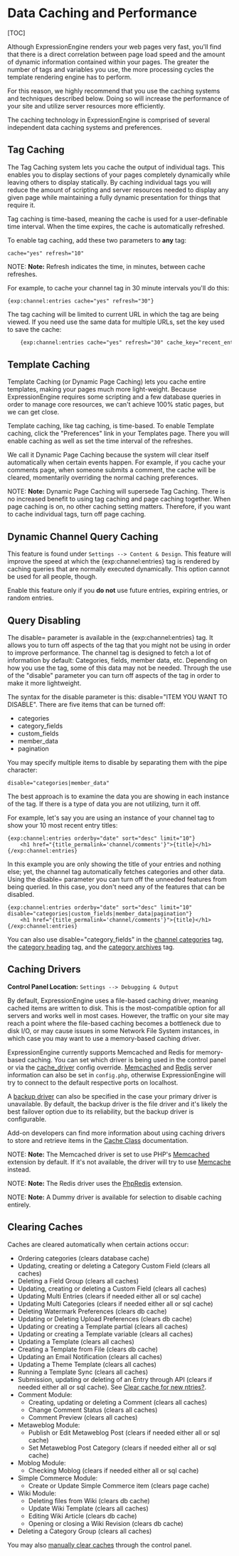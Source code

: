 <!--
    This source file is part of the open source project
    ExpressionEngine User Guide (https://github.com/ExpressionEngine/ExpressionEngine-User-Guide)

    @link      https://expressionengine.com/
    @copyright Copyright (c) 2003-2020, Packet Tide, LLC (https://packettide.com)
    @license   https://expressionengine.com/license Licensed under Apache License, Version 2.0
-->

# Data Caching and Performance

[TOC]

Although ExpressionEngine renders your web pages very fast, you'll find that there is a direct correlation between page load speed and the amount of dynamic information contained within your pages. The greater the number of tags and variables you use, the more processing cycles the template rendering engine has to perform.

For this reason, we highly recommend that you use the caching systems and techniques described below. Doing so will increase the performance of your site and utilize server resources more efficiently.

The caching technology in ExpressionEngine is comprised of several independent data caching systems and preferences.

## Tag Caching

The Tag Caching system lets you cache the output of individual tags. This enables you to display sections of your pages completely dynamically while leaving others to display statically. By caching individual tags you will reduce the amount of scripting and server resources needed to display any given page while maintaining a fully dynamic presentation for things that require it.

Tag caching is time-based, meaning the cache is used for a user-definable time interval. When the time expires, the cache is automatically refreshed.

To enable tag caching, add these two parameters to **any** tag:

    cache="yes" refresh="10"

NOTE: **Note:** Refresh indicates the time, in minutes, between cache refreshes.

For example, to cache your channel tag in 30 minute intervals you'll do this:

    {exp:channel:entries cache="yes" refresh="30"}
    
The tag caching will be limited to current URL in which the tag are being viewed. If you need use the same data for multiple URLs, set the key used to save the cache:

```html
    {exp:channel:entries cache="yes" refresh="30" cache_key="recent_entries"}
```

## Template Caching

Template Caching (or Dynamic Page Caching) lets you cache entire templates, making your pages much more light-weight. Because ExpressionEngine requires some scripting and a few database queries in order to manage core resources, we can't achieve 100% static pages, but we can get close.

Template caching, like tag caching, is time-based. To enable Template caching, click the "Preferences" link in your Templates page. There you will enable caching as well as set the time interval of the refreshes.

We call it Dynamic Page Caching because the system will clear itself automatically when certain events happen. For example, if you cache your comments page, when someone submits a comment, the cache will be cleared, momentarily overriding the normal caching preferences.

NOTE: **Note:** Dynamic Page Caching will supersede Tag Caching. There is no increased benefit to using tag caching and page caching together. When page caching is on, no other caching setting matters. Therefore, if you want to cache individual tags, turn off page caching.

## Dynamic Channel Query Caching

This feature is found under `Settings --> Content & Design`. This feature will improve the speed at which the {exp:channel:entries} tag is rendered by caching queries that are normally executed dynamically. This option cannot be used for all people, though.

Enable this feature only if you **do not** use future entries, expiring entries, or random entries.

## Query Disabling

The disable= parameter is available in the {exp:channel:entries} tag. It allows you to turn off aspects of the tag that you might not be using in order to improve performance. The channel tag is designed to fetch a lot of information by default: Categories, fields, member data, etc. Depending on how you use the tag, some of this data may not be needed. Through the use of the "disable" parameter you can turn off aspects of the tag in order to make it more lightweight.

The syntax for the disable parameter is this: disable="ITEM YOU WANT TO DISABLE". There are five items that can be turned off:

- categories
- category_fields
- custom_fields
- member_data
- pagination

You may specify multiple items to disable by separating them with the pipe character:

    disable="categories|member_data"

The best approach is to examine the data you are showing in each instance of the tag. If there is a type of data you are not utilizing, turn it off.

For example, let's say you are using an instance of your channel tag to show your 10 most recent entry titles:

    {exp:channel:entries orderby="date" sort="desc" limit="10"}
        <h1 href="{title_permalink='channel/comments'}">{title}</h1>
    {/exp:channel:entries}

In this example you are only showing the title of your entries and nothing else; yet, the channel tag automatically fetches categories and other data. Using the disable= parameter you can turn off the unneeded features from being queried. In this case, you don't need any of the features that can be disabled.

    {exp:channel:entries orderby="date" sort="desc" limit="10" disable="categories|custom_fields|member_data|pagination"}
        <h1 href="{title_permalink='channel/comments'}">{title}</h1>
    {/exp:channel:entries}

You can also use disable="category_fields" in the [channel categories](channels/categories.md) tag, the [category heading](channels/category-heading.md) tag, and the [category archives](channels/category-archive.md) tag.

## Caching Drivers

**Control Panel Location:** `Settings --> Debugging & Output`

By default, ExpressionEngine uses a file-based caching driver, meaning cached items are written to disk. This is the most-compatible option for all servers and works well in most cases. However, the traffic on your site may reach a point where the file-based caching becomes a bottleneck due to disk I/O, or may cause issues in some Network File System instances, in which case you may want to use a memory-based caching driver.

ExpressionEngine currently supports Memcached and Redis for memory-based caching. You can set which driver is being used in the control panel or via the [cache_driver](general/system-configuration-overrides.md#cache_driver) config override. [Memcached](general/system-configuration-overrides.md#memcached) and [Redis](general/system-configuration-overrides.md#redis) server information can also be set in `config.php`, otherwise ExpressionEngine will try to connect to the default respective ports on localhost.

A [backup driver](general/system-configuration-overrides.md#cache_driver_backup) can also be specified in the case your primary driver is unavailable. By default, the backup driver is the file driver and it's likely the best failover option due to its reliability, but the backup driver is configurable.

Add-on developers can find more information about using caching drivers to store and retrieve items in the [Cache Class](development/legacy/libraries/cache.md) documentation.

NOTE: **Note:** The Memcached driver is set to use PHP's [Memcached](https://www.php.net/manual/en/book.memcached.php) extension by default. If it's not available, the driver will try to use [Memcache](https://www.php.net/manual/en/book.memcache.php) instead.

NOTE: **Note:** The Redis driver uses the [PhpRedis](https://github.com/nicolasff/phpredis) extension.

NOTE: **Note:** A Dummy driver is available for selection to disable caching entirely.

## Clearing Caches

Caches are cleared automatically when certain actions occur:

- Ordering categories (clears database cache)
- Updating, creating or deleting a Category Custom Field (clears all caches)
- Deleting a Field Group (clears all caches)
- Updating, creating or deleting a Custom Field (clears all caches)
- Updating Multi Entries (clears if needed either all or sql cache)
- Updating Multi Categories (clears if needed either all or sql cache)
- Deleting Watermark Preferences (clears db cache)
- Updating or Deleting Upload Preferences (clears db cache)
- Updating or creating a Template partial (clears all caches)
- Updating or creating a Template variable (clears all caches)
- Updating a Template (clears all caches)
- Creating a Template from File (clears db cache)
- Updating an Email Notification (clears all caches)
- Updating a Theme Template (clears all caches)
- Running a Template Sync (clears all caches)
- Submission, updating or deleting of an Entry through API (clears if needed either all or sql cache). See [Clear cache for new ntries?](control-panel/settings/content-design.md#clear-cache-for-new-entries).
- Comment Module:
  - Creating, updating or deleting a Comment (clears all caches)
  - Change Comment Status (clears all caches)
  - Comment Preview (clears all caches)
- Metaweblog Module:
  - Publish or Edit Metaweblog Post (clears if needed either all or sql cache)
  - Set Metaweblog Post Category (clears if needed either all or sql cache)
- Moblog Module:
  - Checking Moblog (clears if needed either all or sql cache)
- Simple Commerce Module:
  - Create or Update Simple Commerce item (clears page cache)
- Wiki Module:
  - Deleting files from Wiki (clears db cache)
  - Update Wiki Template (clears all caches)
  - Editing Wiki Article (clears db cache)
  - Opening or closing a Wiki Revision (clears db cache)
- Deleting a Category Group (clears all caches)

You may also [manually clear caches](control-panel/utilities.md#cache-manager) through the control panel.
